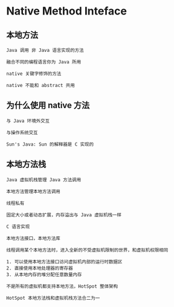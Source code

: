 # Native Method Inteface

## 本地方法

    Java 调用 非 Java 语言实现的方法

    融合不同的编程语言你为 Java 所用

    native 关键字修饰的方法

    native 不能和 abstract 共用

## 为什么使用 native 方法

    与 Java 环境外交互

    与操作系统交互

    Sun's Java: Sun 的解释器是 C 实现的

## 本地方法栈

    Java 虚拟机栈管理 Java 方法调用

    本地方法管理本地方法调用

    线程私有

    固定大小或者动态扩展，内存溢出与 Java 虚拟机栈一样

    C 语言实现

    本地方法接口，本地方法库

    线程调用某个本地方法时，进入全新的不受虚拟机限制的世界，和虚拟机权限相同

    1. 可以使用本地方法接口访问虚拟机内部的运行时数据区
    2. 直接使用本地处理器的寄存器
    3. 从本地内存的堆分配任意数量内存

    不是所有的虚拟机都支持本地方法，HotSpot 整体架构

    HotSpot 本地方法栈和虚拟机栈方法合二为一
